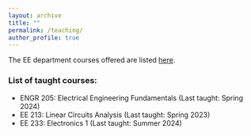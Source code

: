 ```yaml
---
layout: archive
title: ""
permalink: /teaching/
author_profile: true
---
```


The EE department courses offered are listed [here](https://kuweb.ku.edu.kw/COEP/EngineeringPrograms/ElecEng/CourseCatalog/index.htm).

### List of taught courses:
- ENGR 205: Electrical Engineering Fundamentals (Last taught: Spring 2024)
- EE 213: Linear Circuits Analysis (Last taught: Spring 2023)
- EE 233: Electronics 1 (Last taught: Summer 2024)
